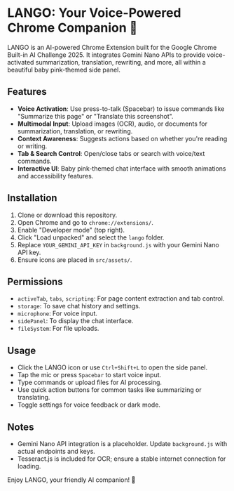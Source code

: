 # LANGO: Your Voice-Powered Chrome Companion 🌸

LANGO is an AI-powered Chrome Extension built for the Google Chrome Built-in AI Challenge 2025. It integrates Gemini Nano APIs to provide voice-activated summarization, translation, rewriting, and more, all within a beautiful baby pink-themed side panel.

## Features
- **Voice Activation**: Use press-to-talk (Spacebar) to issue commands like "Summarize this page" or "Translate this screenshot".
- **Multimodal Input**: Upload images (OCR), audio, or documents for summarization, translation, or rewriting.
- **Context Awareness**: Suggests actions based on whether you're reading or writing.
- **Tab & Search Control**: Open/close tabs or search with voice/text commands.
- **Interactive UI**: Baby pink-themed chat interface with smooth animations and accessibility features.

## Installation
1. Clone or download this repository.
2. Open Chrome and go to `chrome://extensions/`.
3. Enable "Developer mode" (top right).
4. Click "Load unpacked" and select the `lango` folder.
5. Replace `YOUR_GEMINI_API_KEY` in `background.js` with your Gemini Nano API key.
6. Ensure icons are placed in `src/assets/`.

## Permissions
- `activeTab`, `tabs`, `scripting`: For page content extraction and tab control.
- `storage`: To save chat history and settings.
- `microphone`: For voice input.
- `sidePanel`: To display the chat interface.
- `fileSystem`: For file uploads.

## Usage
- Click the LANGO icon or use `Ctrl+Shift+L` to open the side panel.
- Tap the mic or press `Spacebar` to start voice input.
- Type commands or upload files for AI processing.
- Use quick action buttons for common tasks like summarizing or translating.
- Toggle settings for voice feedback or dark mode.

## Notes
- Gemini Nano API integration is a placeholder. Update `background.js` with actual endpoints and keys.
- Tesseract.js is included for OCR; ensure a stable internet connection for loading.

Enjoy LANGO, your friendly AI companion! 🌷